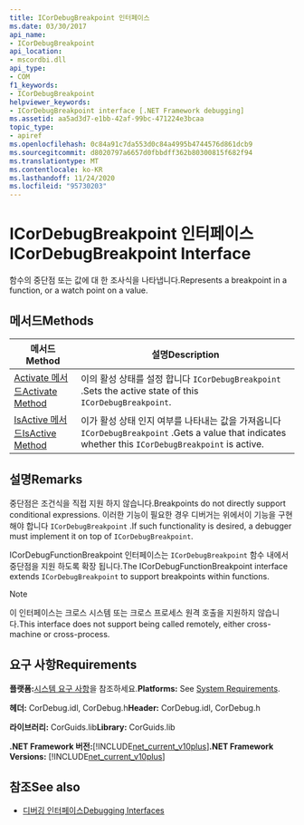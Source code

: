 ```yaml
---
title: ICorDebugBreakpoint 인터페이스
ms.date: 03/30/2017
api_name:
- ICorDebugBreakpoint
api_location:
- mscordbi.dll
api_type:
- COM
f1_keywords:
- ICorDebugBreakpoint
helpviewer_keywords:
- ICorDebugBreakpoint interface [.NET Framework debugging]
ms.assetid: aa5ad3d7-e1bb-42af-99bc-471224e3bcaa
topic_type:
- apiref
ms.openlocfilehash: 0c84a91c7da553d0c84a4995b4744576d861dcb9
ms.sourcegitcommit: d8020797a6657d0fbbdff362b80300815f682f94
ms.translationtype: MT
ms.contentlocale: ko-KR
ms.lasthandoff: 11/24/2020
ms.locfileid: "95730203"
---
```

# <a name="icordebugbreakpoint-interface"></a><span data-ttu-id="f59b3-102">ICorDebugBreakpoint 인터페이스</span><span class="sxs-lookup"><span data-stu-id="f59b3-102">ICorDebugBreakpoint Interface</span></span>

<span data-ttu-id="f59b3-103">함수의 중단점 또는 값에 대 한 조사식을 나타냅니다.</span><span class="sxs-lookup"><span data-stu-id="f59b3-103">Represents a breakpoint in a function, or a watch point on a value.</span></span>  
  
## <a name="methods"></a><span data-ttu-id="f59b3-104">메서드</span><span class="sxs-lookup"><span data-stu-id="f59b3-104">Methods</span></span>  
  
|<span data-ttu-id="f59b3-105">메서드</span><span class="sxs-lookup"><span data-stu-id="f59b3-105">Method</span></span>|<span data-ttu-id="f59b3-106">설명</span><span class="sxs-lookup"><span data-stu-id="f59b3-106">Description</span></span>|  
|------------|-----------------|  
|[<span data-ttu-id="f59b3-107">Activate 메서드</span><span class="sxs-lookup"><span data-stu-id="f59b3-107">Activate Method</span></span>](icordebugbreakpoint-activate-method.md)|<span data-ttu-id="f59b3-108">이의 활성 상태를 설정 합니다 `ICorDebugBreakpoint` .</span><span class="sxs-lookup"><span data-stu-id="f59b3-108">Sets the active state of this `ICorDebugBreakpoint`.</span></span>|  
|[<span data-ttu-id="f59b3-109">IsActive 메서드</span><span class="sxs-lookup"><span data-stu-id="f59b3-109">IsActive Method</span></span>](icordebugbreakpoint-isactive-method.md)|<span data-ttu-id="f59b3-110">이가 활성 상태 인지 여부를 나타내는 값을 가져옵니다 `ICorDebugBreakpoint` .</span><span class="sxs-lookup"><span data-stu-id="f59b3-110">Gets a value that indicates whether this `ICorDebugBreakpoint` is active.</span></span>|  
  
## <a name="remarks"></a><span data-ttu-id="f59b3-111">설명</span><span class="sxs-lookup"><span data-stu-id="f59b3-111">Remarks</span></span>  

 <span data-ttu-id="f59b3-112">중단점은 조건식을 직접 지원 하지 않습니다.</span><span class="sxs-lookup"><span data-stu-id="f59b3-112">Breakpoints do not directly support conditional expressions.</span></span> <span data-ttu-id="f59b3-113">이러한 기능이 필요한 경우 디버거는 위에서이 기능을 구현 해야 합니다 `ICorDebugBreakpoint` .</span><span class="sxs-lookup"><span data-stu-id="f59b3-113">If such functionality is desired, a debugger must implement it on top of `ICorDebugBreakpoint`.</span></span>  
  
 <span data-ttu-id="f59b3-114">ICorDebugFunctionBreakpoint 인터페이스는 `ICorDebugBreakpoint` 함수 내에서 중단점을 지원 하도록 확장 됩니다.</span><span class="sxs-lookup"><span data-stu-id="f59b3-114">The ICorDebugFunctionBreakpoint interface extends `ICorDebugBreakpoint` to support breakpoints within functions.</span></span>  
  
> [!NOTE]
> <span data-ttu-id="f59b3-115">이 인터페이스는 크로스 시스템 또는 크로스 프로세스 원격 호출을 지원하지 않습니다.</span><span class="sxs-lookup"><span data-stu-id="f59b3-115">This interface does not support being called remotely, either cross-machine or cross-process.</span></span>  
  
## <a name="requirements"></a><span data-ttu-id="f59b3-116">요구 사항</span><span class="sxs-lookup"><span data-stu-id="f59b3-116">Requirements</span></span>  

 <span data-ttu-id="f59b3-117">**플랫폼:**[시스템 요구 사항](../../get-started/system-requirements.md)을 참조하세요.</span><span class="sxs-lookup"><span data-stu-id="f59b3-117">**Platforms:** See [System Requirements](../../get-started/system-requirements.md).</span></span>  
  
 <span data-ttu-id="f59b3-118">**헤더:** CorDebug.idl, CorDebug.h</span><span class="sxs-lookup"><span data-stu-id="f59b3-118">**Header:** CorDebug.idl, CorDebug.h</span></span>  
  
 <span data-ttu-id="f59b3-119">**라이브러리:** CorGuids.lib</span><span class="sxs-lookup"><span data-stu-id="f59b3-119">**Library:** CorGuids.lib</span></span>  
  
 <span data-ttu-id="f59b3-120">**.NET Framework 버전:**[!INCLUDE[net_current_v10plus](../../../../includes/net-current-v10plus-md.md)]</span><span class="sxs-lookup"><span data-stu-id="f59b3-120">**.NET Framework Versions:** [!INCLUDE[net_current_v10plus](../../../../includes/net-current-v10plus-md.md)]</span></span>  
  
## <a name="see-also"></a><span data-ttu-id="f59b3-121">참조</span><span class="sxs-lookup"><span data-stu-id="f59b3-121">See also</span></span>

- [<span data-ttu-id="f59b3-122">디버깅 인터페이스</span><span class="sxs-lookup"><span data-stu-id="f59b3-122">Debugging Interfaces</span></span>](debugging-interfaces.md)
